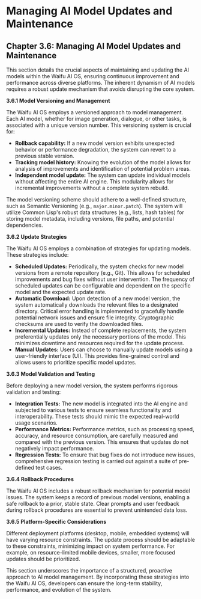 # Managing AI Model Updates and Maintenance

## Chapter 3.6: Managing AI Model Updates and Maintenance

This section details the crucial aspects of maintaining and updating the AI models within the Waifu AI OS, ensuring continuous improvement and performance across diverse platforms.  The inherent dynamism of AI models requires a robust update mechanism that avoids disrupting the core system.

**3.6.1 Model Versioning and Management**

The Waifu AI OS employs a versioned approach to model management.  Each AI model, whether for image generation, dialogue, or other tasks, is associated with a unique version number.  This versioning system is crucial for:

* **Rollback capability:**  If a new model version exhibits unexpected behavior or performance degradation, the system can revert to a previous stable version.
* **Tracking model history:**  Knowing the evolution of the model allows for analysis of improvements and identification of potential problem areas.
* **Independent model update:**  The system can update individual models without affecting the entire AI engine. This modularity allows for incremental improvements without a complete system rebuild.

The model versioning scheme should adhere to a well-defined structure, such as Semantic Versioning (e.g., `major.minor.patch`).  The system will utilize Common Lisp's robust data structures (e.g., lists, hash tables) for storing model metadata, including versions, file paths, and potential dependencies.


**3.6.2 Update Strategies**

The Waifu AI OS employs a combination of strategies for updating models.  These strategies include:

* **Scheduled Updates:**  Periodically, the system checks for new model versions from a remote repository (e.g., Git).  This allows for scheduled improvements and bug fixes without user intervention.  The frequency of scheduled updates can be configurable and dependent on the specific model and the expected update rate.
* **Automatic Download:**  Upon detection of a new model version, the system automatically downloads the relevant files to a designated directory.  Critical error handling is implemented to gracefully handle potential network issues and ensure file integrity.  Cryptographic checksums are used to verify the downloaded files.
* **Incremental Updates:**  Instead of complete replacements, the system preferentially updates only the necessary portions of the model. This minimizes downtime and resources required for the update process.
* **Manual Updates:**  Users can choose to manually update models using a user-friendly interface (UI).  This provides fine-grained control and allows users to prioritize specific model updates.

**3.6.3 Model Validation and Testing**

Before deploying a new model version, the system performs rigorous validation and testing:

* **Integration Tests:**  The new model is integrated into the AI engine and subjected to various tests to ensure seamless functionality and interoperability. These tests should mimic the expected real-world usage scenarios.
* **Performance Metrics:**  Performance metrics, such as processing speed, accuracy, and resource consumption, are carefully measured and compared with the previous version.  This ensures that updates do not negatively impact performance.
* **Regression Tests:**  To ensure that bug fixes do not introduce new issues, comprehensive regression testing is carried out against a suite of pre-defined test cases.

**3.6.4 Rollback Procedures**

The Waifu AI OS includes a robust rollback mechanism for potential model issues.  The system keeps a record of previous model versions, enabling a safe rollback to a prior, stable state.  Clear prompts and user feedback during rollback procedures are essential to prevent unintended data loss.

**3.6.5 Platform-Specific Considerations**

Different deployment platforms (desktop, mobile, embedded systems) will have varying resource constraints.  The update process should be adaptable to these constraints, minimizing impact on system performance.  For example, on resource-limited mobile devices, smaller, more focused updates should be prioritized.

This section underscores the importance of a structured, proactive approach to AI model management.  By incorporating these strategies into the Waifu AI OS, developers can ensure the long-term stability, performance, and evolution of the system.


<a id='chapter-3-7'></a>


